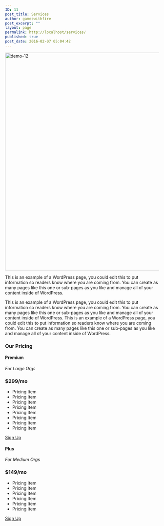 ```yaml
---
ID: 11
post_title: Services
author: gameswithfire
post_excerpt: ""
layout: page
permalink: http://localhost/services/
published: true
post_date: 2016-02-07 05:04:42
---
```

<img class="aligncenter wp-image-304 size-large" src="http://demo.jtgrauke.com/maker/wp-content/uploads/2016/02/demo-12-1024x713.jpg" alt="demo-12" width="1024" height="713" />

This is an example of a WordPress page, you could edit this to put information so readers know where you are coming from. You can create as many pages like this one or sub-pages as you like and manage all of your content inside of WordPress.

This is an example of a WordPress page, you could edit this to put information so readers know where you are coming from. You can create as many pages like this one or sub-pages as you like and manage all of your content inside of WordPress. This is an example of a WordPress page, you could edit this to put information so readers know where you are coming from. You can create as many pages like this one or sub-pages as you like and manage all of your content inside of WordPress.
<h3>Our Pricing</h3>
<div class="pricing-table">
<div class="plan one-half first">
<div class="top">
<h4>Premium</h4>
<em>For Large Orgs</em>
<h3 class="price">$299/mo</h3>
<ul>
 	<li>Pricing Item</li>
 	<li>Pricing Item</li>
 	<li>Pricing Item</li>
 	<li>Pricing Item</li>
 	<li>Pricing Item</li>
 	<li>Pricing Item</li>
 	<li>Pricing Item</li>
 	<li>Pricing Item</li>
</ul>
</div>
<a class="button full-width" href="#">Sign Up</a>

</div>
<div class="plan one-half">
<div class="top">
<h4>Plus</h4>
<em>For Medium Orgs</em>
<h3 class="price">$149/mo</h3>
<ul>
 	<li>Pricing Item</li>
 	<li>Pricing Item</li>
 	<li>Pricing Item</li>
 	<li>Pricing Item</li>
 	<li>Pricing Item</li>
 	<li>Pricing Item</li>
</ul>
</div>
<a class="button full-width" href="#">Sign Up</a>

</div>
</div>